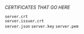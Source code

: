 *CERTIFICATES THAT GO HERE*

`server.crt`  
`server.issuer.crt`  
`server.json` 
`server.key` 
`server.pem` 
